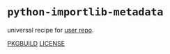 # `python-importlib-metadata`

universal recipe for [user repo](../themartiancompany/ur).

[PKGBUILD](PKGBUILD)
[LICENSE](COPYING)
